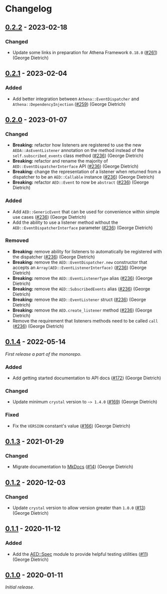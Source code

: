 # Changelog

## [0.2.2] - 2023-02-18

### Changed

- Update some links in preparation for Athena Framework `0.18.0` ([#261](https://github.com/athena-framework/athena/pull/261)) (George Dietrich)

## [0.2.1] - 2023-02-04

### Added

- Add better integration between `Athena::EventDispatcher` and `Athena::DependencyInjection` ([#259](https://github.com/athena-framework/athena/pull/259)) (George Dietrich)

## [0.2.0] - 2023-01-07

### Changed

- **Breaking:** refactor how listeners are registered to use the new `AEDA::AsEventListener` annotation on the method instead of the `self.subscribed_events` class method ([#236](https://github.com/athena-framework/athena/pull/236)) (George Dietrich)
- **Breaking:** refactor and rename the majority of `AED::EventDispatcherInterface` API ([#236](https://github.com/athena-framework/athena/pull/236)) (George Dietrich)
- **Breaking:** change the representation of a listener when returned from a dispatcher to be an `AED::Callable` instance ([#236](https://github.com/athena-framework/athena/pull/236)) (George Dietrich)
- **Breaking:** refactor `AED::Event` to now be `abstract` ([#236](https://github.com/athena-framework/athena/pull/236)) (George Dietrich)

### Added

- Add `AED::GenericEvent` that can be used for convenience within simple use cases ([#236](https://github.com/athena-framework/athena/pull/236)) (George Dietrich)
- Add the ability to use a listener method without the `AED::EventDispatcherInterface` parameter ([#236](https://github.com/athena-framework/athena/pull/236)) (George Dietrich)

### Removed

- **Breaking:** remove ability for listeners to automatically be registered with the dispatcher ([#236](https://github.com/athena-framework/athena/pull/236)) (George Dietrich)
- **Breaking:** remove the `AED::EventDispatcher.new` constructor that accepts an `Array(AED::EventListenerInterface)` ([#236](https://github.com/athena-framework/athena/pull/236)) (George Dietrich)
- **Breaking:** remove the `AED::EventListenerType` alias ([#236](https://github.com/athena-framework/athena/pull/236)) (George Dietrich)
- **Breaking:** remove the `AED::SubscribedEvents` alias ([#236](https://github.com/athena-framework/athena/pull/236)) (George Dietrich)
- **Breaking:** remove the `AED::EventListener` struct ([#236](https://github.com/athena-framework/athena/pull/236)) (George Dietrich)
- **Breaking:** remove the `AED.create_listener` method ([#236](https://github.com/athena-framework/athena/pull/236)) (George Dietrich)
- Remove the requirement that listeners methods need to be called `call` ([#236](https://github.com/athena-framework/athena/pull/236)) (George Dietrich)

## [0.1.4] - 2022-05-14

_First release a part of the monorepo._

### Added

- Add getting started documentation to API docs ([#172](https://github.com/athena-framework/athena/pull/172)) (George Dietrich)

### Changed

- Update minimum `crystal` version to `~> 1.4.0` ([#169](https://github.com/athena-framework/athena/pull/169)) (George Dietrich)

### Fixed

- Fix the `VERSION` constant's value ([#166](https://github.com/athena-framework/athena/pull/166)) (George Dietrich)

## [0.1.3] - 2021-01-29

### Changed

- Migrate documentation to [MkDocs](https://mkdocstrings.github.io/crystal/) ([#14](https://github.com/athena-framework/event-dispatcher/pull/14)) (George Dietrich)

## [0.1.2] - 2020-12-03

### Changed

- Update `crystal` version to allow version greater than `1.0.0` ([#13](https://github.com/athena-framework/event-dispatcher/pull/13)) (George Dietrich)

## [0.1.1] - 2020-11-12

### Added

- Add the [AED::Spec](https://athenaframework.org/EventDispatcher/Spec/) module to provide helpful testing utilities ([#11](https://github.com/athena-framework/event-dispatcher/pull/11)) (George Dietrich)

## [0.1.0] - 2020-01-11

_Initial release._

[0.2.2]: https://github.com/athena-framework/event-dispatcher/releases/tag/v0.2.2
[0.2.1]: https://github.com/athena-framework/event-dispatcher/releases/tag/v0.2.1
[0.2.0]: https://github.com/athena-framework/event-dispatcher/releases/tag/v0.2.0
[0.1.4]: https://github.com/athena-framework/event-dispatcher/releases/tag/v0.1.4
[0.1.3]: https://github.com/athena-framework/event-dispatcher/releases/tag/v0.1.3
[0.1.2]: https://github.com/athena-framework/event-dispatcher/releases/tag/v0.1.2
[0.1.1]: https://github.com/athena-framework/event-dispatcher/releases/tag/v0.1.1
[0.1.0]: https://github.com/athena-framework/event-dispatcher/releases/tag/v0.1.0
